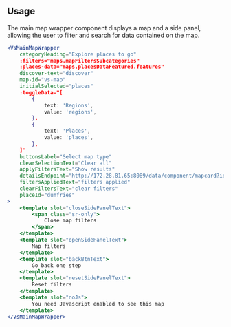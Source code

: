 ## Usage
The main map wrapper component displays a map and a side panel, allowing the
user to filter and search for data contained on the map.

```jsx
<VsMainMapWrapper
    categoryHeading="Explore places to go"
    :filters="maps.mapFiltersSubcategories"
    :places-data="maps.placesDataFeatured.features"
    discover-text="discover"
    map-id="vs-map"
    initialSelected="places"
    :toggleData="[
        {
            text: 'Regions',
            value: 'regions',
        },
        {
            text: 'Places',
            value: 'places',
        },
    ]"
    buttonsLabel="Select map type"
    clearSelectionText="Clear all"
    applyFiltersText="Show results"
    detailsEndpoint="http://172.28.81.65:8089/data/component/mapcard?id="
    filtersAppliedText="filters applied"
    clearFiltersText="clear filters"
    placeId="dumfries"
>
    <template slot="closeSidePanelText">
        <span class="sr-only">
            Close map filters
        </span>
    </template>
    <template slot="openSidePanelText">
        Map filters
    </template>
    <template slot="backBtnText">
        Go back one step
    </template>
    <template slot="resetSidePanelText">
        Reset filters
    </template>
    <template slot="noJs">
        You need Javascript enabled to see this map
    </template>
</VsMainMapWrapper>
```

<!-- ```jsx
<VsMainMapWrapper
    categoryHeading="Explore places to go"
    :filters="maps.mapFilters"
    :places-data="maps.placesData.features"
    discover-text="discover"
    map-id="vs-map2"
    initialSelected="places"
    :toggleData="[
        {
            text: 'Regions',
            value: 'regions',
        },
        {
            text: 'Places',
            value: 'places',
        },
    ]"
    buttonsLabel="Select map type"
    clearSelectionText="Clear all"
    applyFiltersText="Show results"
>
    <template slot="closeSidePanelText">
        <span class="sr-only">
            Close map filters
        </span>
    </template>
    <template slot="openSidePanelText">
        Map filters
    </template>
    <template slot="backBtnText">
        Go back one step
    </template>
    <template slot="resetSidePanelText">
        Reset filters
    </template>
    <template slot="noJs">
        You need Javascript enabled to see this map
    </template>
</VsMainMapWrapper>
``` -->